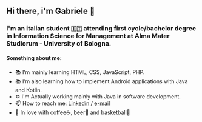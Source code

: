 ## Hi there, i'm Gabriele 👋

### I'm an italian student 🇮🇹 attending first cycle/bachelor degree in Information Science for Management at Alma Mater Studiorum - University of Bologna.

#### Something about me:
* 📚 I’m mainly learning HTML, CSS, JavaScript, PHP. 
* 📚 I’m also learning how to implement Android applications with Java and Kotlin. 
* ⚙️ I'm Actually working mainly with Java in software development.
* 📫 How to reach me: [Linkedin](linkedin.com/in/gabriele-magazzù) / [e-mail](gabriele.27.magazzu@gmail.com)
* 🥰 In love with coffee☕, beer🍺 and basketball🏀
